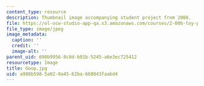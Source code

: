 ```yaml
---
content_type: resource
description: Thumbnail image accompanying student project from 2008.
file: https://ol-ocw-studio-app-qa.s3.amazonaws.com/courses/2-00b-toy-product-design-spring-2008/a988b5985a029a4562ba668843faabd4_Goop.jpg
file_type: image/jpeg
image_metadata:
  caption: ''
  credit: ''
  image-alt: ''
parent_uid: 690b9956-8c8d-b91b-5245-a6e3ec725412
resourcetype: Image
title: Goop.jpg
uid: a988b598-5a02-9a45-62ba-668843faabd4
---
```

